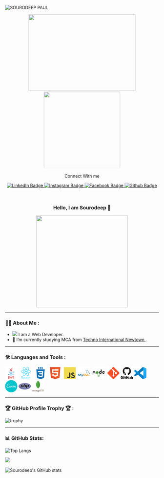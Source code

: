 ![SOURODEEP PAUL](https://github.com/Sourodeep-2001/Sourodeep-2001/assets/57056047/4f5b9857-735b-44cb-9316-d9871b8a7fb0)
<div id="header" align="center">
  <img src="https://media0.giphy.com/media/v1.Y2lkPTc5MGI3NjExZXF3bXpjZTJoNHNudzF4cnVrcDZyNHgydWxqYXN1cnFlMGdpcXJ4diZlcD12MV9pbnRlcm5hbF9naWZfYnlfaWQmY3Q9Zw/qgQUggAC3Pfv687qPC/giphy.webp" width="350" height="250"/>
  <img src="https://media3.giphy.com/media/v1.Y2lkPTc5MGI3NjExbHVrcHBzMmgwaTJkaWw5c21nMWh4MGRwNGdoaW13b3I3dHI4cjl6aiZlcD12MV9pbnRlcm5hbF9naWZfYnlfaWQmY3Q9Zw/VTtANKl0beDFQRLDTh/giphy.webp" width="250" height="250"/>
</div>
<p></p>
<div id="badges" align="center">
  Connect With me
  <p></p>
  <a href="https://www.linkedin.com/in/sourodeep-paul-585817241/">
    <img src="https://img.shields.io/badge/LinkedIn-blue?style=for-the-badge&logo=linkedin&logoColor=white" alt="LinkedIn Badge"/>
  </a>
  <a href="https://www.instagram.com/devilian_sourodeep/">
    <img src="https://img.shields.io/badge/Instagram-red?style=for-the-badge&logo=instagram&logoColor=white" alt="Instagram Badge"/>
  </a>
  <a href="https://www.facebook.com/Sourodeep.Paul.2001">
    <img src="https://img.shields.io/badge/Facebook-blue?style=for-the-badge&logo=facebook&logoColor=white" alt="Facebook Badge"/>
  </a>
  <a href="https://github.com/Sourodeep-2001/">
    <img src="https://img.shields.io/badge/Github-black?style=for-the-badge&logo=github&logoColor=white" alt="Github Badge"/>
  </a>
  <p></p>
  <img src="https://komarev.com/ghpvc/?username=Sourodeep-2001&style=flat-square&color=blue" alt=""/>
</div>

<h3 align="center">
  Hello, I am Sourodeep 👋
</h3>

<div align="center">
  <img src="https://github.com/Sourodeep-2001/Sourodeep-2001/assets/57056047/0496032c-1abb-4062-a9e4-ad663d75ff15" width="300" height="300"/>
</div>

---

### :man_technologist: About Me :

- <img src="https://media.giphy.com/media/WUlplcMpOCEmTGBtBW/giphy.gif" width="30"> I am a Web Developer.
- 🌱 I’m currently studying MCA from <a href="https://tint.edu.in/">Techno International Newtown </a>.

---
### :hammer_and_wrench: Languages and Tools :
<div>
  <img src="https://github.com/devicons/devicon/blob/master/icons/java/java-original-wordmark.svg" title="Java" alt="Java" width="40" height="40"/>&nbsp;
  <img src="https://github.com/devicons/devicon/blob/master/icons/react/react-original-wordmark.svg" title="React" alt="React" width="40" height="40"/>&nbsp;
  <img src="https://github.com/devicons/devicon/blob/master/icons/css3/css3-plain-wordmark.svg"  title="CSS3" alt="CSS" width="40" height="40"/>&nbsp;
  <img src="https://github.com/devicons/devicon/blob/master/icons/html5/html5-original.svg" title="HTML5" alt="HTML" width="40" height="40"/>&nbsp;
  <img src="https://github.com/devicons/devicon/blob/master/icons/javascript/javascript-original.svg" title="JavaScript" alt="JavaScript" width="40" height="40"/>&nbsp;
  <img src="https://github.com/devicons/devicon/blob/master/icons/mysql/mysql-original-wordmark.svg" title="MySQL"  alt="MySQL" width="40" height="40"/>&nbsp;
  <img src="https://github.com/devicons/devicon/blob/master/icons/nodejs/nodejs-original-wordmark.svg" title="NodeJS" alt="NodeJS" width="40" height="40"/>&nbsp;
  <img src="https://github.com/devicons/devicon/blob/master/icons/git/git-original.svg" title="Git" alt="Git" width="40" height="40"/>
  <img src="https://github.com/devicons/devicon/blob/master/icons/github/github-original-wordmark.svg" title="Github" alt="Github" width="40" height="40"/>
  <img src="https://github.com/devicons/devicon/blob/master/icons/vscode/vscode-original.svg" title="VScode" alt="VScode" width="40" height="40"/>
  <img src="https://github.com/devicons/devicon/blob/master/icons/canva/canva-original.svg" title="Canva" alt="Canva" width="40" height="40"/>
  <img src="https://github.com/devicons/devicon/blob/master/icons/php/php-original.svg" title="PHP" alt="Php" width="40" height="40"/>
  <img src="https://github.com/devicons/devicon/blob/master/icons/mongodb/mongodb-original-wordmark.svg" title="M
    ongodb" alt="Mongodb" width="40" height="40"/>
</div>

---
### 🏆 GitHub Profile Trophy 🏆 :
![trophy](https://github-profile-trophy.vercel.app/?username=Sourodeep-2001&theme=onedark)

---
### 📊 GitHub Stats:
![Top Langs](https://github-readme-stats.vercel.app/api/top-langs/?username=Sourodeep-2001&theme=onedark&layout=compact)
<br/>

![](https://github-readme-streak-stats.herokuapp.com/?user=Sourodeep-2001&theme=onedark&hide_border=false)
<br/>

![Sourodeep's GitHub stats](https://github-readme-stats.vercel.app/api?username=Sourodeep-2001&show_icons=true&theme=onedark)
